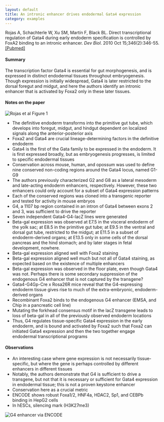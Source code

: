 ```yaml
---
layout: default
title: An intronic enhancer drives endodermal Gata4 expression
category: examples
---
```


Rojas A, Schachterle W, Xu SM, Martín F, Black BL. Direct transcriptional regulation of Gata4 during early endoderm specification is controlled by FoxA2 binding to an intronic enhancer. _Dev Biol_. 2010 Oct 15;346(2):346-55. <a class="pubmed-link" href="http://www.ncbi.nlm.nih.gov/pubmed/20692247" target="_blank">[Pubmed]</a>

#### Summary
The transcription factor Gata4 is essential for gut morphogenesis, and is expressed in distinct endodermal tissues throughout embryogenesis. Though expression is initially widespread, Gata4 is later restricted to the dorsal foregut and midgut, and here the authors identify an intronic enhancer that is activated by Foxa2 only in these later tissues.

#### Notes on the paper
<img class="examples-image-right" src="{{ site.baseurl }}/images/examples/2010-10-15-an-intronic-enhancer-drives-endodermal-gata4-expression_fig1.png" alt="Rojas et al Figure 1" title="Rojas et al Figure 1" />

* The definitive endoderm transforms into the primitive gut tube, which develops into foregut, midgut, and hindgut dependent on localized signals along the anterior-posterior axis
* Foxa2 and Gata4 are crucial lineage-determining factors in the definitive endoderm
* Gata4 is the first of the Gata family to be expressed in the endoderm. It is first expressed broadly, but as embryogenesis progresses, is limited to specific endodermal tissues
* Conservation across mouse, human, and opossum was used to define nine conserved non-coding regions around the Gata4 locus, named G1-G9
* The authors previously characterized G2 and G8 as a lateral mesoderm and late-acting endoderm enhancers, respectively. However, these two enhancers could only account for a subset of Gata4 expression patterns
* Each of the conserved regions was cloned into a transgenic reporter and tested for activity in mouse embryos
* G4, a 1107 bp region contained in an intron of Gata4 between exons 2 and 3, was sufficient to drive the reporter
* Seven independent Gata4-G4-lacZ lines were generated
* Beta-gal expression was observed at E7.5 in the visceral endoderm of the yolk sac; at E8.5 in the primitive gut tube; at E9.5 in the ventral and dorsal gut tube, restricted to the midgut; at E11.5 in a subset of endoderm-derived organs; at E13.5 only in some cells of the dorsal pancreas and the hind stomach; and by later stages in fetal development, nowhere.
* Beta-gal expression aligned well with Foxa2 staining
* Beta-gal expression aligned well much but not all of Gata4 staining, as expected based on the existence of multiple enhancers
* Beta-gal expression was observed in the floor plate, even though Gata4 was not. Perhaps there is some secondary suppression of the endogenous G4 enhancer that is not captured by the transgene?
* Gata4-G4Gp-Cre x Rosa26R mice reveal that the G4-expressing endoderm tissue gives rise to much of the extra-embryonic, endoderm-derived organs
* Recombinant Foxa2 binds to the endogenous G4 enhancer (EMSA, and Chip in a pancreatic cell line)
* Mutating the forkhead consensus motif in the lacZ transgene leads to loss of beta-gal in all of the previously observed endoderm locations
* Thus, G4 regulates tissue-specific Gata4 expression in the early endoderm, and is bound and activated by Foxa2 such that Foxa2 can initiated Gata4 expression and then the two together engage endodermal transcriptional programs


#### Observations

* An interesting case where gene expression is not necessarily tissue-specific, but where the gene is perhaps controlled by different enhancers in different tissues
* Notably, the authors demonstrate that G4 is sufficient to drive a transgene, but not that it is necessary or sufficient for Gata4 expression in endodermal tissue; this is not a proven keystone enhancer
* Conservation here as a crucial metric
* ENCODE shows robust Foxa1/2, HNF4a, HDAC2, Sp1, and CEBPb binding in HepG2 cells
* In hESCs, silencing mark (H3K27me3)

<img class="examples-image encode" src="{{ site.baseurl }}/images/examples/2010-10-15-an-intronic-enhancer-drives-endodermal-gata4-expression_encode_1.png" alt="G4 enhancer via ENCODE" title="G4 enhancer via ENCODE" />
